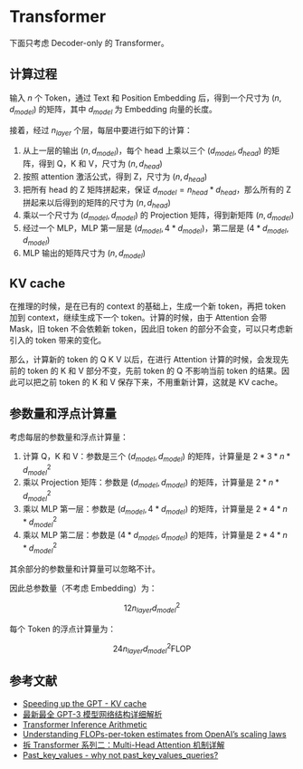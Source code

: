 # Transformer

下面只考虑 Decoder-only 的 Transformer。

## 计算过程

输入 $n$ 个 Token，通过 Text 和 Position Embedding 后，得到一个尺寸为 $(n, d_{model})$ 的矩阵，其中 $d_{model}$ 为 Embedding 向量的长度。

接着，经过 $n_{layer}$ 个层，每层中要进行如下的计算：

1. 从上一层的输出 $(n, d_{model})$，每个 head 上乘以三个 $(d_{model}, d_{head})$ 的矩阵，得到 Q，K 和 V，尺寸为 $(n, d_{head})$
2. 按照 attention 激活公式，得到 Z，尺寸为 $(n, d_{head})$
3. 把所有 head 的 Z 矩阵拼起来，保证 $d_{model} = n_{head} * d_{head}$，那么所有的 Z 拼起来以后得到的矩阵的尺寸为 $(n, d_{head})$
4. 乘以一个尺寸为 $(d_{model}, d_{model})$ 的 Projection 矩阵，得到新矩阵 $(n, d_{model})$
5. 经过一个 MLP，MLP 第一层是 $(d_{model}, 4*d_{model})$，第二层是 $(4*d_{model}, d_{model})$
6. MLP 输出的矩阵尺寸为 $(n, d_{model})$

## KV cache

在推理的时候，是在已有的 context 的基础上，生成一个新 token，再把 token 加到 context，继续生成下一个 token。计算的时候，由于 Attention 会带 Mask，旧 token 不会依赖新 token，因此旧 token 的部分不会变，可以只考虑新引入的 token 带来的变化。

那么，计算新的 token 的 Q K V 以后，在进行 Attention 计算的时候，会发现先前的 token 的 K 和 V 部分不变，先前 token 的 Q 不影响当前 token 的结果。因此可以把之前 token 的 K 和 V 保存下来，不用重新计算，这就是 KV cache。

## 参数量和浮点计算量

考虑每层的参数量和浮点计算量：

1. 计算 Q，K 和 V：参数是三个 $(d_{model}, d_{model})$ 的矩阵，计算量是 $2 * 3 * n * d_{model}^2$
2. 乘以 Projection 矩阵：参数是 $(d_{model}, d_{model})$ 的矩阵，计算量是 $2 * n * d_{model}^2$
3. 乘以 MLP 第一层：参数是 $(d_{model}, 4*d_{model})$ 的矩阵，计算量是 $2 * 4 * n * d_{model}^2$
4. 乘以 MLP 第二层：参数是 $(4*d_{model}, d_{model})$ 的矩阵，计算量是 $2 * 4 * n * d_{model}^2$

其余部分的参数量和计算量可以忽略不计。

因此总参数量（不考虑 Embedding）为：

$$
12n_{layer}d_{model}^2
$$

每个 Token 的浮点计算量为：

$$
24n_{layer}d_{model}^2 \mathrm{FLOP}
$$

## 参考文献

- [Speeding up the GPT - KV cache](https://www.dipkumar.dev/becoming-the-unbeatable/posts/gpt-kvcache/)
- [最新最全 GPT-3 模型网络结构详细解析](https://zhuanlan.zhihu.com/p/174782647)
- [Transformer Inference Arithmetic](https://kipp.ly/transformer-inference-arithmetic/)
- [Understanding FLOPs-per-token estimates from OpenAI’s scaling laws](https://discuss.huggingface.co/t/understanding-flops-per-token-estimates-from-openais-scaling-laws/23133)
- [拆 Transformer 系列二：Multi-Head Attention 机制详解](https://zhuanlan.zhihu.com/p/109983672)
- [Past_key_values - why not past_key_values_queries?](https://discuss.huggingface.co/t/past-key-values-why-not-past-key-values-queries/31941/4)